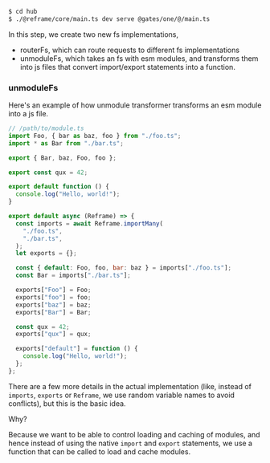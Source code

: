 ```sh
$ cd hub
$ ./@reframe/core/main.ts dev serve @gates/one/@/main.ts
```

In this step, we create two new fs implementations,

- routerFs, which can route requests to different fs implementations
- unmoduleFs, which takes an fs with esm modules, and transforms them into js
  files that convert import/export statements into a function.

### unmoduleFs

Here's an example of how unmodule transformer transforms an esm module into a js
file.

```ts
// /path/to/module.ts
import Foo, { bar as baz, foo } from "./foo.ts";
import * as Bar from "./bar.ts";

export { Bar, baz, Foo, foo };

export const qux = 42;

export default function () {
  console.log("Hello, world!");
}
```

```js
export default async (Reframe) => {
  const imports = await Reframe.importMany(
    "./foo.ts",
    "./bar.ts",
  );
  let exports = {};

  const { default: Foo, foo, bar: baz } = imports["./foo.ts"];
  const Bar = imports["./bar.ts"];

  exports["Foo"] = Foo;
  exports["foo"] = foo;
  exports["baz"] = baz;
  exports["Bar"] = Bar;

  const qux = 42;
  exports["qux"] = qux;

  exports["default"] = function () {
    console.log("Hello, world!");
  };
};
```

There are a few more details in the actual implementation (like, instead of
`imports`, `exports` or `Reframe`, we use random variable names to avoid
conflicts), but this is the basic idea.

Why?

Because we want to be able to control loading and caching of modules, and hence
instead of using the native `import` and `export` statements, we use a function
that can be called to load and cache modules.
